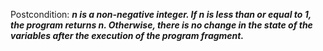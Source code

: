 Postcondition: ***n is a non-negative integer. If n is less than or equal to 1, the program returns n. Otherwise, there is no change in the state of the variables after the execution of the program fragment.***